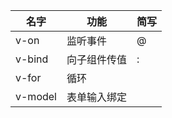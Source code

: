 | 名字    | 功能         | 简写 |
| ------- | ------------ | ---- |
| v-on    | 监听事件     | @    |
| v-bind  | 向子组件传值 | :    |
| v-for   | 循环         |      |
| v-model | 表单输入绑定 |      |

